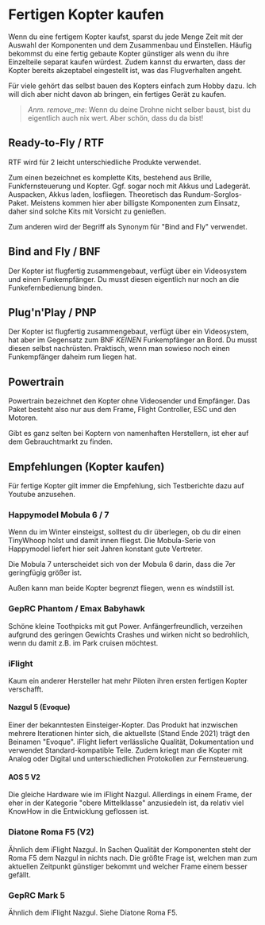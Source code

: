 # Fertigen Kopter kaufen

Wenn du eine fertigem Kopter kaufst, sparst du jede Menge Zeit mit der Auswahl der Komponenten und dem Zusammenbau und Einstellen. Häufig bekommst du eine fertig gebaute Kopter günstiger als wenn du ihre Einzelteile separat kaufen würdest. Zudem kannst du erwarten, dass der Kopter bereits akzeptabel eingestellt ist, was das Flugverhalten angeht.

Für viele gehört das selbst bauen des Kopters einfach zum Hobby dazu. Ich will dich aber nicht davon ab bringen, ein fertiges Gerät zu kaufen.

> *Anm. remove_me*: Wenn du deine Drohne nicht selber baust, bist du eigentlich auch nix wert. Aber schön, dass du da bist!

## Ready-to-Fly / RTF

RTF wird für 2 leicht unterschiedliche Produkte verwendet.

Zum einen bezeichnet es komplette Kits, bestehend aus Brille, Funkfernsteuerung und Kopter. Ggf. sogar noch mit Akkus und Ladegerät. Auspacken, Akkus laden, losfliegen. Theoretisch das Rundum-Sorglos-Paket. Meistens kommen hier aber billigste Komponenten zum Einsatz, daher sind solche Kits mit Vorsicht zu genießen.

Zum anderen wird der Begriff als Synonym für "Bind and Fly" verwendet.

## Bind and Fly / BNF

Der Kopter ist flugfertig zusammengebaut, verfügt über ein Videosystem und einen Funkempfänger. Du musst diesen eigentlich nur noch an die Funkefernbedienung binden.

## Plug'n'Play / PNP

Der Kopter ist flugfertig zusammengebaut, verfügt über ein Videosystem, hat aber im Gegensatz zum BNF *KEINEN* Funkempfänger an Bord. Du musst diesen selbst nachrüsten. Praktisch, wenn man sowieso noch einen Funkempfänger daheim rum liegen hat.

## Powertrain

Powertrain bezeichnet den Kopter ohne Videosender und Empfänger. Das Paket besteht also nur aus dem Frame, Flight Controller, ESC und den Motoren.

Gibt es ganz selten bei Koptern von namenhaften Herstellern, ist eher auf dem Gebrauchtmarkt zu finden.

## Empfehlungen (Kopter kaufen)

Für fertige Kopter gilt immer die Empfehlung, sich Testberichte dazu auf Youtube anzusehen.

### Happymodel Mobula 6 / 7

Wenn du im Winter einsteigst, solltest du dir überlegen, ob du dir einen TinyWhoop holst und damit innen fliegst. Die Mobula-Serie von Happymodel liefert hier seit Jahren konstant gute Vertreter.

Die Mobula 7 unterscheidet sich von der Mobula 6 darin, dass die 7er geringfügig größer ist.

Außen kann man beide Kopter begrenzt fliegen, wenn es windstill ist.

### GepRC Phantom / Emax Babyhawk

Schöne kleine Toothpicks mit gut Power. Anfängerfreundlich, verzeihen aufgrund des geringen Gewichts Crashes und wirken nicht so bedrohlich, wenn du damit z.B. im Park cruisen möchtest.

### iFlight

Kaum ein anderer Hersteller hat mehr Piloten ihren ersten fertigen Kopter verschafft.

#### Nazgul 5 (Evoque)

Einer der bekanntesten Einsteiger-Kopter. Das Produkt hat inzwischen mehrere Iterationen hinter sich, die aktuellste (Stand Ende 2021) trägt den Beinamen "Evoque". iFlight liefert verlässliche Qualität, Dokumentation und verwendet Standard-kompatible Teile. Zudem kriegt man die Kopter mit Analog oder Digital und unterschiedlichen Protokollen zur Fernsteuerung.

#### AOS 5 V2

Die gleiche Hardware wie im iFlight Nazgul. Allerdings in einem Frame, der eher in der Kategorie "obere Mittelklasse" anzusiedeln ist, da relativ viel KnowHow in die Entwicklung geflossen ist.

### Diatone Roma F5 (V2)

Ähnlich dem iFlight Nazgul. In Sachen Qualität der Komponenten steht der Roma F5 dem Nazgul in nichts nach. Die größte Frage ist, welchen man zum aktuellen Zeitpunkt günstiger bekommt und welcher Frame einem besser gefällt.

### GepRC Mark 5

Ähnlich dem iFlight Nazgul. Siehe Diatone Roma F5.
